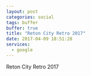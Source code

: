 ```yaml
---
layout: post
categories: social
tags: buffer
buffer: true
title: "Reton City Retro 2017"
date: 2017-04-09 18:51:28
services: 
  - google
---
```

Reton City Retro 2017
